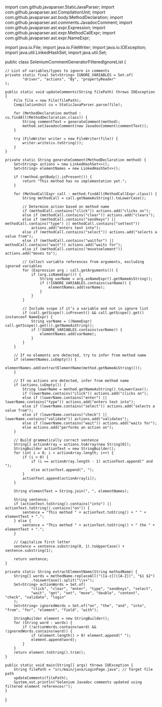 import com.github.javaparser.StaticJavaParser;
import com.github.javaparser.ast.CompilationUnit;
import com.github.javaparser.ast.body.MethodDeclaration;
import com.github.javaparser.ast.comments.JavadocComment;
import com.github.javaparser.ast.expr.Expression;
import com.github.javaparser.ast.expr.MethodCallExpr;
import com.github.javaparser.ast.expr.NameExpr;

import java.io.File;
import java.io.FileWriter;
import java.io.IOException;
import java.util.LinkedHashSet;
import java.util.Set;

public class SeleniumCommentGeneratorFilteredIgnoreList {

    // List of variables/types to ignore in comments
    private static final Set<String> IGNORE_VARIABLES = Set.of(
            "driver", "actions", "By", "propertyReader"
    );

    public static void updateComments(String filePath) throws IOException {
        File file = new File(filePath);
        CompilationUnit cu = StaticJavaParser.parse(file);

        for (MethodDeclaration method : cu.findAll(MethodDeclaration.class)) {
            String commentText = generateComment(method);
            method.setJavadocComment(new JavadocComment(commentText));
        }

        try (FileWriter writer = new FileWriter(file)) {
            writer.write(cu.toString());
        }
    }

    private static String generateComment(MethodDeclaration method) {
        Set<String> actions = new LinkedHashSet<>();
        Set<String> elementNames = new LinkedHashSet<>();

        if (!method.getBody().isPresent()) {
            return "This method has no implementation yet.";
        }

        for (MethodCallExpr call : method.findAll(MethodCallExpr.class)) {
            String methodCall = call.getNameAsString().toLowerCase();

            // Determine action based on method name
            if (methodCall.contains("click")) actions.add("clicks on");
            else if (methodCall.contains("clear")) actions.add("clears");
            else if (methodCall.contains("sendkeys") || methodCall.contains("type") || methodCall.contains("settext"))
                actions.add("enters text into");
            else if (methodCall.contains("select")) actions.add("selects a value from");
            else if (methodCall.contains("waitfor") || methodCall.contains("wait")) actions.add("waits for");
            else if (methodCall.contains("movetoelement")) actions.add("moves to");

            // Collect variable references from arguments, excluding ignored variables
            for (Expression arg : call.getArguments()) {
                if (arg.isNameExpr()) {
                    String varName = arg.asNameExpr().getNameAsString();
                    if (!IGNORE_VARIABLES.contains(varName)) {
                        elementNames.add(varName);
                    }
                }
            }

            // Include scope if it’s a variable and not in ignore list
            if (call.getScope().isPresent() && call.getScope().get() instanceof NameExpr) {
                String varName = ((NameExpr) call.getScope().get()).getNameAsString();
                if (!IGNORE_VARIABLES.contains(varName)) {
                    elementNames.add(varName);
                }
            }
        }

        // If no elements are detected, try to infer from method name
        if (elementNames.isEmpty()) {
            elementNames.add(extractElementName(method.getNameAsString()));
        }

        // If no actions are detected, infer from method name
        if (actions.isEmpty()) {
            String lowerName = method.getNameAsString().toLowerCase();
            if (lowerName.contains("click")) actions.add("clicks on");
            else if (lowerName.contains("enter") || lowerName.contains("type")) actions.add("enters text into");
            else if (lowerName.contains("select")) actions.add("selects a value from");
            else if (lowerName.contains("check") || lowerName.contains("validate")) actions.add("validates");
            else if (lowerName.contains("wait")) actions.add("waits for");
            else actions.add("performs an action on");
        }

        // Build grammatically correct sentence
        String[] actionArray = actions.toArray(new String[0]);
        StringBuilder actionText = new StringBuilder();
        for (int i = 0; i < actionArray.length; i++) {
            if (i > 0) {
                if (i == actionArray.length - 1) actionText.append(" and ");
                else actionText.append(", ");
            }
            actionText.append(actionArray[i]);
        }

        String elementText = String.join(", ", elementNames);

        String sentence;
        if (actionText.toString().contains("into") || actionText.toString().contains("on")) {
            sentence = "This method " + actionText.toString() + " " + elementText + ".";
        } else {
            sentence = "This method " + actionText.toString() + " the " + elementText + ".";
        }

        // Capitalize first letter
        sentence = sentence.substring(0, 1).toUpperCase() + sentence.substring(1);

        return sentence;
    }

    private static String extractElementName(String methodName) {
        String[] words = methodName.replaceAll("([a-z])([A-Z])", "$1 $2")
                .toLowerCase().split("\\s+");
        Set<String> actionWords = Set.of(
                "click", "clear", "enter", "type", "sendkeys", "select",
                "wait", "get", "set", "move", "double", "context", "check", "validate", "login"
        );
        Set<String> ignoredWords = Set.of("on", "the", "and", "into", "from", "for", "element", "field", "with");

        StringBuilder element = new StringBuilder();
        for (String word : words) {
            if (!actionWords.contains(word) && !ignoredWords.contains(word)) {
                if (element.length() > 0) element.append(" ");
                element.append(word);
            }
        }
        return element.toString().trim();
    }

    public static void main(String[] args) throws IOException {
        String filePath = "src/main/java/LoginPage.java"; // Target file path
        updateComments(filePath);
        System.out.println("Selenium Javadoc comments updated using filtered element references!");
    }
}